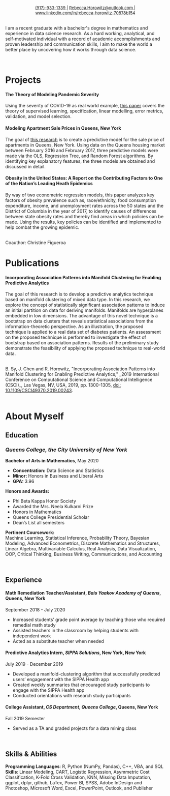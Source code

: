 <div style="text-align: center"><span style="font-size:13px"> <a href="tel:+1917-933-1339"> (917)-933-1339 </a> | <a href="mailto:Rebecca.Horowitz@outlook.com"> Rebecca.Horowitz@outlook.com </a> | <a href="https://www.linkedin.com/in/rebecca-horowitz-70878b154"> www.linkedin.com/in/rebecca-horowitz-70878b154 </a></span></div>

<br>

I am a recent graduate with a bachelor's degree in mathematics and experience in data science research. As a hard working, analytical, and self-motivated individual with a record of academic accomplishments and proven leadership and communication skills, I aim to make the world a better place by uncovering how it works through data science.

<br>

# Projects
#### The Theory of Modeling Pandemic Severity
Using the severity of COVID-19 as real world example, [this paper](https://github.com/TzipHoro/QC_MATH_342/tree/master/modeling%20essay) covers the theory of supervised learning, specification, linear modelling, error metrics, validation, and model selection.

#### Modeling Apartment Sale Prices in Queens, New York
The goal of [this research](https://github.com/TzipHoro/QC_MATH_342/tree/master/final%20project) is to create a predictive model for the sale price of apartments in Queens, New York. Using data on the Queens housing market between February 2016 and February 2017,
three predictive models were made via the OLS, Regression Tree, and Random Forest algorithms.
By identifying key explanatory features, the three models are obtained and discussed in detail. 

#### Obesity in the United States: A Report on the Contributing Factors to One of the Nation’s Leading Heath Epidemics
By way of two econometric regression models, this paper analyzes key factors of obesity prevalence such as, race/ethnicity, food consumption expenditure, income, and unemployment rates across the 50 states and the District of Columbia in the year of 2017, to identify causes of differences between state obesity rates and thereby find areas in which policies can be made. Using the results, key policies can be identified and implemented to help combat the growing epidemic. 

<br>
Coauthor: Christine Figueroa 

<br>

# Publications
#### Incorporating Association Patterns into Manifold Clustering for Enabling Predictive Analytics
The goal of this research is to develop a predictive analytics technique based on manifold clustering of mixed data type. In this research, we explore the concept of statistically significant association patterns to induce an initial partition on data for deriving manifolds. Manifolds are hyperplanes embedded in low dimensions. The advantage of this novel technique is a bootstrap on data clusters that reveals statistical associations from the information-theoretic perspective. As an illustration, the proposed technique is applied to a real data set of diabetes patients. An assessment on the proposed technique is performed to investigate the effect of bootstrap based on association patterns. Results of the preliminary study demonstrate the feasibility of applying the proposed technique to real-world data. 

<br>
B. Sy, J. Chen and R. Horowitz, "Incorporating Association Patterns into Manifold Clustering for Enabling Predictive Analytics," _2019 International Conference on Computational Science and Computational Intelligence (CSCI)_, Las Vegas, NV, USA, 2019, pp. 1300-1305, <a href="https://doi.org/10.1109/CSCI49370.2019.00243">doi: 10.1109/CSCI49370.2019.00243</a>.

<br>
<br>

# About Myself

## Education
### _**Queens College**, the City University of New York_ 
**Bachelor of Arts in Mathematics**, May 2020
* **Concentration:** Data Science and Statistics
* **Minor:** Honors in Business and Liberal Arts
* **GPA:** 3.96

**Honors and Awards:**  
* Phi Beta Kappa Honor Society 
* Awarded the Mrs. Neela Kulkarni Prize
* Honors in Mathematics
* Queens College Presidential Scholar 
* Dean’s List all semesters 

**Pertinent Coursework:**  
Machine Learning, Statistical Inference, Probability Theory, Bayesian Modeling, Advanced Econometrics, Discrete Mathematics and Structures, Linear Algebra, Multivariable Calculus, Real Analysis, Data Visualization, OOP, Critical Thinking, Business Writing, Communications, and Accounting

<br> 

## Experience
#### **Math Remediation Teacher/Assistant**, _Bais Yaakov Academy of Queens_, Queens, New York
September 2018 - July 2020
* Increased students’ grade point average by teaching those who required remedial math study
* Assisted teachers in the classroom by helping students with independent work
*	Acted as a substitute teacher when needed

#### **Predictive Analytics Intern**, _SIPPA Solutions_, New York, New York
July 2019 - December 2019
* Developed a manifold-clustering algorithm that successfully predicted users’ engagement with the SIPPA Health app
*	Created weekly summaries that encouraged study participants to engage with the SIPPA Health app
*	Conducted orientations with research study participants

#### **College Assistant**, _CS Department_, _Queens College_, Queens, New York
Fall 2019 Semester
* Served as a TA and graded projects for a data mining class

<br>

## Skills & Abilities
**Programming Languages**: R, Python (NumPy, Pandas), C++, VBA, and SQL  
**Skills**: Linear Modeling, CART, Logistic Regression, Asymmetric Cost Classification, K-Fold Cross Validation,
KNN, Missing Data Imputation, ggplot, dplyr, github, LaTex, Power BI, SPSS, Adobe InDesign and Photoshop,
Microsoft Word, Excel, PowerPoint, Outlook, and Publisher

<br>
<br>


